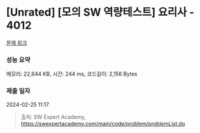 # [Unrated] [모의 SW 역량테스트] 요리사 - 4012 

[문제 링크](https://swexpertacademy.com/main/code/problem/problemDetail.do?contestProbId=AWIeUtVakTMDFAVH) 

### 성능 요약

메모리: 22,644 KB, 시간: 244 ms, 코드길이: 2,156 Bytes

### 제출 일자

2024-02-25 11:17



> 출처: SW Expert Academy, https://swexpertacademy.com/main/code/problem/problemList.do